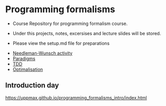 # Programming formalisms
- Course Repository for programming formalism course.
- Under this projects, notes, excersises and lecture slides will be stored.

- Please view the setup.md file for preparations

 * [Needleman-Wunsch activity](DevelopmentDesign/Needleman_Wunsch_activity.md)
 * [Paradigms](DevelopmentDesign/README.md)
 * [TDD](tdd/README.md)
 * [Optimalisation](optimalisation/README.md)

## Introduction day
<https://uppmax.github.io/programming_formalisms_intro/index.html>
